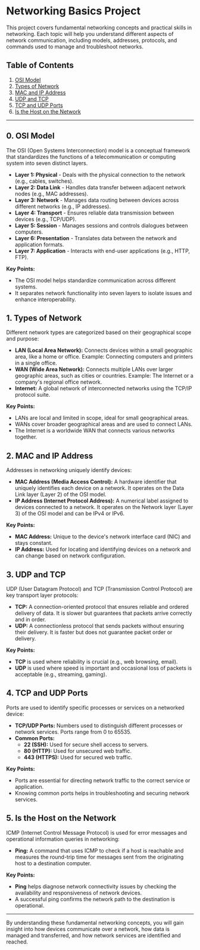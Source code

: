 # Networking Basics Project

This project covers fundamental networking concepts and practical skills in networking. Each topic will help you understand different aspects of network communication, including models, addresses, protocols, and commands used to manage and troubleshoot networks.

## Table of Contents

1. [OSI Model](#0-osi-model)
2. [Types of Network](#1-types-of-network)
3. [MAC and IP Address](#2-mac-and-ip-address)
4. [UDP and TCP](#3-udp-and-tcp)
5. [TCP and UDP Ports](#4-tcp-and-udp-ports)
6. [Is the Host on the Network](#5-is-the-host-on-the-network)

---

## 0. OSI Model

The OSI (Open Systems Interconnection) model is a conceptual framework that standardizes the functions of a telecommunication or computing system into seven distinct layers.

- **Layer 1: Physical** - Deals with the physical connection to the network (e.g., cables, switches).
- **Layer 2: Data Link** - Handles data transfer between adjacent network nodes (e.g., MAC addresses).
- **Layer 3: Network** - Manages data routing between devices across different networks (e.g., IP addresses).
- **Layer 4: Transport** - Ensures reliable data transmission between devices (e.g., TCP/UDP).
- **Layer 5: Session** - Manages sessions and controls dialogues between computers.
- **Layer 6: Presentation** - Translates data between the network and application formats.
- **Layer 7: Application** - Interacts with end-user applications (e.g., HTTP, FTP).

**Key Points:**
- The OSI model helps standardize communication across different systems.
- It separates network functionality into seven layers to isolate issues and enhance interoperability.

## 1. Types of Network

Different network types are categorized based on their geographical scope and purpose:

- **LAN (Local Area Network):** Connects devices within a small geographic area, like a home or office. Example: Connecting computers and printers in a single office.
- **WAN (Wide Area Network):** Connects multiple LANs over larger geographic areas, such as cities or countries. Example: The Internet or a company's regional office network.
- **Internet:** A global network of interconnected networks using the TCP/IP protocol suite.

**Key Points:**
- LANs are local and limited in scope, ideal for small geographical areas.
- WANs cover broader geographical areas and are used to connect LANs.
- The Internet is a worldwide WAN that connects various networks together.

## 2. MAC and IP Address

Addresses in networking uniquely identify devices:

- **MAC Address (Media Access Control):** A hardware identifier that uniquely identifies each device on a network. It operates on the Data Link layer (Layer 2) of the OSI model.
- **IP Address (Internet Protocol Address):** A numerical label assigned to devices connected to a network. It operates on the Network layer (Layer 3) of the OSI model and can be IPv4 or IPv6.

**Key Points:**
- **MAC Address:** Unique to the device's network interface card (NIC) and stays constant.
- **IP Address:** Used for locating and identifying devices on a network and can change based on network configuration.

## 3. UDP and TCP

UDP (User Datagram Protocol) and TCP (Transmission Control Protocol) are key transport layer protocols:

- **TCP:** A connection-oriented protocol that ensures reliable and ordered delivery of data. It is slower but guarantees that packets arrive correctly and in order.
- **UDP:** A connectionless protocol that sends packets without ensuring their delivery. It is faster but does not guarantee packet order or delivery.

**Key Points:**
- **TCP** is used where reliability is crucial (e.g., web browsing, email).
- **UDP** is used where speed is important and occasional loss of packets is acceptable (e.g., streaming, gaming).

## 4. TCP and UDP Ports

Ports are used to identify specific processes or services on a networked device:

- **TCP/UDP Ports:** Numbers used to distinguish different processes or network services. Ports range from 0 to 65535.
- **Common Ports:**
  - **22 (SSH):** Used for secure shell access to servers.
  - **80 (HTTP):** Used for unsecured web traffic.
  - **443 (HTTPS):** Used for secured web traffic.

**Key Points:**
- Ports are essential for directing network traffic to the correct service or application.
- Knowing common ports helps in troubleshooting and securing network services.

## 5. Is the Host on the Network

ICMP (Internet Control Message Protocol) is used for error messages and operational information queries in networking:

- **Ping:** A command that uses ICMP to check if a host is reachable and measures the round-trip time for messages sent from the originating host to a destination computer.

**Key Points:**
- **Ping** helps diagnose network connectivity issues by checking the availability and responsiveness of network devices.
- A successful ping confirms the network path to the destination is operational.

---

By understanding these fundamental networking concepts, you will gain insight into how devices communicate over a network, how data is managed and transferred, and how network services are identified and reached.

